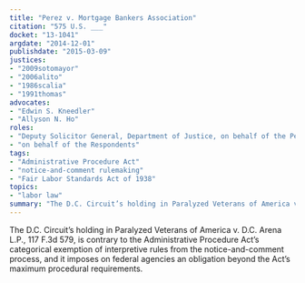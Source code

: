 ```yaml
---
title: "Perez v. Mortgage Bankers Association"
citation: "575 U.S. ___"
docket: "13-1041"
argdate: "2014-12-01"
publishdate: "2015-03-09"
justices:
- "2009sotomayor"
- "2006alito"
- "1986scalia"
- "1991thomas"
advocates:
- "Edwin S. Kneedler"
- "Allyson N. Ho"
roles:
- "Deputy Solicitor General, Department of Justice, on behalf of the Petitioners"
- "on behalf of the Respondents"
tags:
- "Administrative Procedure Act"
- "notice-and-comment rulemaking"
- "Fair Labor Standards Act of 1938"
topics:
- "labor law"
summary: "The D.C. Circuit’s holding in Paralyzed Veterans of America v. D.C. Arena L.P., 117 F.3d 579, is contrary to the Administrative Procedure Act’s categorical exemption of interpretive rules from the notice-and-comment process, and it imposes on federal agencies an obligation beyond the Act’s maximum procedural requirements."
---
```

The D.C. Circuit’s holding in Paralyzed Veterans of America v. D.C. Arena L.P., 117 F.3d 579, is contrary to the Administrative Procedure Act’s categorical exemption of interpretive rules from the notice-and-comment process, and it imposes on federal agencies an obligation beyond the Act’s maximum procedural requirements.

